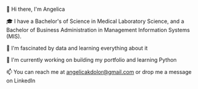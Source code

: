 ### 
👋 Hi there, I'm Angelica 

🎓 I have a Bachelor's of Science in Medical Laboratory Science, and a Bachelor of Business Administration in Management Information Systems (MIS).

🌱 I'm fascinated by data and learning everything about it

🔭 I'm currently working on building my portfolio and learning Python

📫 You can reach me at angelicakdolor@gmail.com or drop me a message on LinkedIn
<!--
**AngelicaDolor/angelicadolor** is a ✨ _special_ ✨ repository because its `README.md` (this file) appears on your GitHub profile.

Here are some ideas to get you started:

- 🔭 I’m currently working on ...
- 🌱 I’m currently learning ...
- 👯 I’m looking to collaborate on ...
- 🤔 I’m looking for help with ...
- 💬 Ask me about ...
- 📫 How to reach me: ...
- 😄 Pronouns: ...
- ⚡ Fun fact: ...
-->
